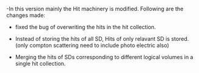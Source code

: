 -In this version mainly the Hit machinery is modified. Following are the changes made:

- fixed the bug of overwriting the hits in the hit collection.

- Instead of storing the hits of all SD, Hits of only relavant SD is stored. (only compton scattering need to include photo electric also)

- Merging the hits of SDs corresponding to different logical volumes in a single hit collection.